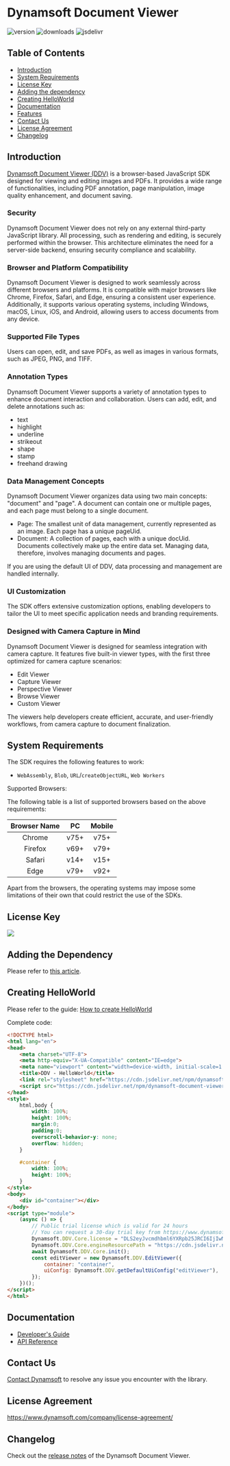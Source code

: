 # Dynamsoft Document Viewer

![version](https://img.shields.io/npm/v/dynamsoft-document-viewer.svg)
![downloads](https://img.shields.io/npm/dm/dynamsoft-document-viewer.svg) 
![jsdelivr](https://img.shields.io/jsdelivr/npm/hm/dynamsoft-document-viewer.svg)

## Table of Contents

- [Introduction](#introduction)
- [System Requirements](#system-requirements)
- [License Key](#license-key)
- [Adding the dependency](#adding-the-dependency)
- [Creating HelloWorld](#creating-helloworld)
- [Documentation](#documentation)
- [Features](#features)
- [Contact Us](#contact-us)
- [License Agreement](#license-agreement)
- [Changelog](#changelog)

## Introduction

[Dynamsoft Document Viewer (DDV)](https://www.dynamsoft.com/document-viewer/docs/introduction/index.html) is a browser-based JavaScript SDK designed for viewing and editing images and PDFs. It provides a wide range of functionalities, including PDF annotation, page manipulation, image quality enhancement, and document saving.

### Security

Dynamsoft Document Viewer does not rely on any external third-party JavaScript library. All processing, such as rendering and editing, is securely performed within the browser. This architecture eliminates the need for a server-side backend, ensuring security compliance and scalability.

### Browser and Platform Compatibility

Dynamsoft Document Viewer is designed to work seamlessly across different browsers and platforms. It is compatible with major browsers like Chrome, Firefox, Safari, and Edge, ensuring a consistent user experience. Additionally, it supports various operating systems, including Windows, macOS, Linux, iOS, and Android, allowing users to access documents from any device.

### Supported File Types

Users can open, edit, and save PDFs, as well as images in various formats, such as JPEG, PNG, and TIFF.

### Annotation Types

Dynamsoft Document Viewer supports a variety of annotation types to enhance document interaction and collaboration. Users can add, edit, and delete annotations such as:

- text
- highlight
- underline
- strikeout
- shape
- stamp
- freehand drawing

### Data Management Concepts

Dynamsoft Document Viewer organizes data using two main concepts: "document" and "page". A document can contain one or multiple pages, and each page must belong to a single document.

- Page: The smallest unit of data management, currently represented as an image. Each page has a unique pageUid.
- Document: A collection of pages, each with a unique docUid. Documents collectively make up the entire data set.
Managing data, therefore, involves managing documents and pages.

If you are using the default UI of DDV, data processing and management are handled internally.

### UI Customization

The SDK offers extensive customization options, enabling developers to tailor the UI to meet specific application needs and branding requirements.

### Designed with Camera Capture in Mind

Dynamsoft Document Viewer is designed for seamless integration with camera capture. It features five built-in viewer types, with the first three optimized for camera capture scenarios:

- Edit Viewer
- Capture Viewer
- Perspective Viewer
- Browse Viewer
- Custom Viewer

The viewers help developers create efficient, accurate, and user-friendly workflows, from camera capture to document finalization.


## System Requirements

The SDK requires the following features to work:

- `WebAssembly`, `Blob`, `URL`/`createObjectURL`, `Web Workers`

Supported Browsers:

The following table is a list of supported browsers based on the above requirements:

| Browser Name |             PC                   |   Mobile    |
| :----------: | :------------------------------: | :---------: |
|    Chrome    |             v75+                 |   v75+      |
|   Firefox    |             v69+                 |   v79+      |
|    Safari    |             v14+                 |   v15+      |
|     Edge     |             v79+                 |   v92+      |

Apart from the browsers, the operating systems may impose some limitations of their own that could restrict the use of the SDKs.

## License Key

[![](https://img.shields.io/badge/Get-30--day%20FREE%20Trial%20License-blue)](https://www.dynamsoft.com/customer/license/trialLicense/?product=ddv&utm_source=npm)

## Adding the Dependency

Please refer to [this article](https://www.dynamsoft.com/document-viewer/docs/gettingstarted/add_dependency.html).

## Creating HelloWorld

Please refer to the guide: [How to create HelloWorld](https://www.dynamsoft.com/document-viewer/docs/gettingstarted/helloworld.html)

Complete code:

```html
<!DOCTYPE html>
<html lang="en">
<head>
    <meta charset="UTF-8">
    <meta http-equiv="X-UA-Compatible" content="IE=edge">
    <meta name="viewport" content="width=device-width, initial-scale=1.0, minimum-scale=1.0, maximum-scale=1.0, user-scalable=no">
    <title>DDV - HelloWorld</title>
    <link rel="stylesheet" href="https://cdn.jsdelivr.net/npm/dynamsoft-document-viewer@latest/dist/ddv.css">
    <script src="https://cdn.jsdelivr.net/npm/dynamsoft-document-viewer@latest/dist/ddv.js"></script>
</head>
<style>
    html,body {
        width: 100%;
        height: 100%;
        margin:0;
        padding:0;
        overscroll-behavior-y: none;
        overflow: hidden;
    }

    #container {
        width: 100%;
        height: 100%;
    }
</style>
<body>
    <div id="container"></div>
</body>
<script type="module">
    (async () => {
        // Public trial license which is valid for 24 hours
        // You can request a 30-day trial key from https://www.dynamsoft.com/customer/license/trialLicense/?product=ddv
        Dynamsoft.DDV.Core.license = "DLS2eyJvcmdhbml6YXRpb25JRCI6IjIwMDAwMSJ9";
        Dynamsoft.DDV.Core.engineResourcePath = "https://cdn.jsdelivr.net/npm/dynamsoft-document-viewer@latest/dist/engine";
        await Dynamsoft.DDV.Core.init();
        const editViewer = new Dynamsoft.DDV.EditViewer({
            container: "container",
            uiConfig: Dynamsoft.DDV.getDefaultUiConfig("editViewer"),
        });
    })();
</script>
</html>
```

## Documentation

* [Developer's Guide](https://www.dynamsoft.com/document-viewer/docs/introduction/index.html)
* [API Reference](https://www.dynamsoft.com/document-viewer/docs/api/index.html)

## Contact Us

[Contact Dynamsoft](https://www.dynamsoft.com/company/contact/) to resolve any issue you encounter with the library.

## License Agreement

https://www.dynamsoft.com/company/license-agreement/

## Changelog

Check out the [release notes](https://www.dynamsoft.com/document-viewer/docs/releasenotes/index.html) of the Dynamsoft Document Viewer.
